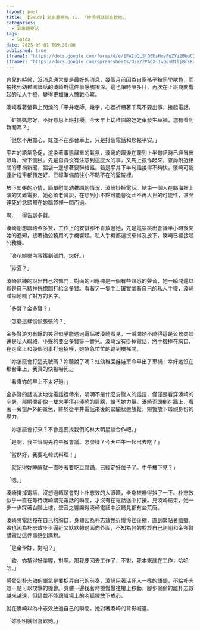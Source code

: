 ```yaml
---
layout: post
title: 【Saida】氣象觀察站 11. 「妳明明就很喜歡她。」
categories:
  - 氣象觀察站
tags:
  - Saida
date: 2025-06-01 T09:30:00
published: true
iframe1: "https://docs.google.com/forms/d/e/1FAIpQLSfQBDsHmyFqZYz2BbuCIswka3870NDwAbeBgrg39E05wqLrvg/viewform?embedded=true"
iframe2: "https://docs.google.com/spreadsheets/d/e/2PACX-1vQqsUtlj8rsEX-lkZsXHKOW8oDJFG8jflOgDZX4bfC5y999ygNrqKpb1JZOfeicbTNmSW2vjPf-pwrw/pubhtml?widget=true&amp;headers=false"
---
```

育兒的時候，沒消息通常便是最好的消息，幾個月前因為自家孩子被同學欺負，而被找到幼稚園談話的湊崎對這件事感觸很深。這也讓時隔多日，再次在上班期間響起的私人手機，變得更加讓人膽戰心驚。

湊崎看著螢幕上閃爍的「平井老師」幾字，心裡祈禱著千萬不要出事，接起電話。

「虹媽媽您好，不好意思上班打擾。今天早上幼稚園的娃娃車發生車禍，您有看到新聞嗎？」

「但您不用擔心，虹並不在那台車上，只是打個電話和您報平安。」

平井的語氣急促，渲染著事態嚴重的氣氛，湊崎的眼淚在聽到上半句話時已經冒出眼角，滑下側臉。先是自責沒有注意到這麼大的事，又馬上振作起來，查詢附近相關的車禍新聞，腦袋一邊想著要聯絡誰。若是平井下半句話接得不夠快，湊崎可能連計程車都預定好，已經準備前往小不點不在的醫院裡。

放下緊張的心情，簡單慰問幼稚園的情況，湊崎掛掉電話。結束一個人在腦海裡上演的災難電影，她必須老實說，在想到小不點可能會從此不再人世的可能性，甚至連死的念頭都在她腦袋裡一閃而過。

啊．．．得告訴多賢。

湊崎剛想聯絡金多賢，工作上的安排卻不肯放過她，先是電腦跳出會議半小時後開始的通知，接著換公務用的手機響起。私人手機都還沒來得及放下，湊崎已經接起公務機。

「浪花娛樂內容策劃部門，您好。」

「紗夏？」

湊崎熟練的說出自己的部門，對面的回應卻是一個有些熟悉的聲音，她一瞬間還以爲是自己精神恍惚間打給金多賢。看著另一隻手上確實拿著自己的私人手機，湊崎試探地喊了對方的名字。

「多賢？金多賢？」

「怎麼這樣慌慌張張的？」

金多賢游刃有餘的笑容似乎能透過電話被湊崎看見，一瞬間她不曉得這是公務商談還是私人聯絡，小聲的要金多賢等一會兒。湊崎沒有掛掉電話，將手機捧在胸口，在走廊上和幾個同事打過招呼，她急急忙忙的跑到樓梯間。

「妳怎麼會打這支號碼？妳聽說了嗎？虹幼稚園娃娃車今早出了車禍！幸好她沒在那台車上，我真的快被嚇死。」

「看來妳的早上不太好過。」

金多賢的話淡淡地從電話裡傳來，明明不是什麼安慰人的話語，僅僅是看穿湊崎的辛勞，那瞬間卻像一雙大手搭在湊崎的肩膀，給予她力量。湊崎歪頭倒在牆上，看著一旁窗戶外的景色，終於從平井電話來後的緊繃狀態放鬆，短暫放下母親身份的壓力。

「妳怎麼會打來？不會是要找我們的林大明星談合作吧。」

「是啊，我主管說先約午餐會議。怎麼樣？今天中午一起出去吃？」

「當然好，我要吃韓式料理！」

「就記得妳睡醒就一直吵著要吃豆腐鍋，已經定好位子了。中午樓下見？」

「嗯。」

湊崎掛掉電話，沒想過轉頭會對上朴志效的大眼睛，全身被嚇得抖了一下。朴志效似乎一直在等待湊崎講完電話的瞬間，才沒有在電話途中打擾。見湊崎結束，她一步一步踩著台階上樓，聲音之響顯得湊崎電話中沒聽見都有些荒唐。

湊崎將電話按在自己的胸口，身體因為朴志效靠近慢慢往後縮，直到緊貼著牆壁。臉也因為朴志效步步逼近又默默轉過面向外面，不知為何的對於自己剛剛和金多賢講電話這件事感到尷尬。

「是金學妹，對吧？」

「欸，妳猜得好準喔，對啊。那我要回去工作了，不對，我本來就在工作，哈哈哈。」

感受到朴志效的語氣是要捉弄自己的前奏，湊崎用著活死人一樣的語調，不給朴志效一點可以攻擊的機會。身體一邊找著時機慢慢往樓上移動，腳步偷偷的離朴志效越來越遠，但這並不能讓職場上的老狐狸放下戒心。

就在湊崎以為朴志效放過自己的瞬間，她對著湊崎的背影喊道。

「妳明明就很喜歡她。」
